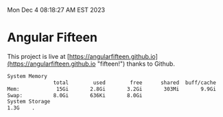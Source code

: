 Mon Dec  4 08:18:27 AM EST 2023

# Angular Fifteen


This project is live at [https://angularfifteen.github.io](https://angularfifteen.github.io "fifteen!") thanks to Github.

```bash
System Memory
               total        used        free      shared  buff/cache   available
Mem:            15Gi       2.8Gi       3.2Gi       303Mi       9.9Gi        12Gi
Swap:          8.0Gi       636Ki       8.0Gi
System Storage
1.3G	.
```
